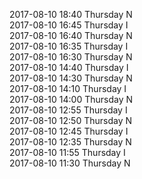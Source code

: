 2017-08-10 18:40 Thursday  N  
2017-08-10 16:45 Thursday  I  
2017-08-10 16:40 Thursday  N  
2017-08-10 16:35 Thursday  I  
2017-08-10 16:30 Thursday  N  
2017-08-10 14:40 Thursday  I  
2017-08-10 14:30 Thursday  N  
2017-08-10 14:10 Thursday  I  
2017-08-10 14:00 Thursday  N  
2017-08-10 12:55 Thursday  I  
2017-08-10 12:50 Thursday  N  
2017-08-10 12:45 Thursday  I  
2017-08-10 12:35 Thursday  N  
2017-08-10 11:55 Thursday  I  
2017-08-10 11:30 Thursday  N  
